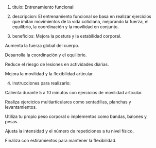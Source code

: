 1. titulo:
Entrenamiento funcional

2. descripcion:
El entrenamiento funcional se basa en realizar ejercicios que imitan movimientos de la vida cotidiana, mejorando la fuerza, el equilibrio, la coordinación y la movilidad en conjunto.

3. beneficios:
Mejora la postura y la estabilidad corporal.

Aumenta la fuerza global del cuerpo.

Desarrolla la coordinación y el equilibrio.

Reduce el riesgo de lesiones en actividades diarias.

Mejora la movilidad y la flexibilidad articular.

4. Instrucciones para realizarlo:

Calienta durante 5 a 10 minutos con ejercicios de movilidad articular.

Realiza ejercicios multiarticulares como sentadillas, planchas y levantamientos.

Utiliza tu propio peso corporal o implementos como bandas, balones y pesas.

Ajusta la intensidad y el número de repeticiones a tu nivel físico.

Finaliza con estiramientos para mantener la flexibilidad.